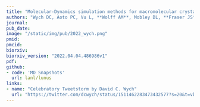 ```yaml
---
title: "Molecular-Dynamics simulation methods for macromolecular crystallography"
authors: "Wych DC, Aoto PC, Vu L, **Wolff AM**, Mobley DL, **Fraser JS**, Taylor SS, Wall ME."
journal:
pub_date:
image: "/static/img/pub/2022_wych.png"
pmid:
pmcid:
biorxiv:
biorxiv_version: "2022.04.04.486986v1"
pdf:
github:
- code: 'MD Snapshots'
  url: lanl/lunus
links:
- name: "Celebratory Tweetstorm by David C. Wych"
  url: "https://twitter.com/dcwych/status/1511462283473432577?s=20&t=vbSyt0c98bvee8xqhirYWQ"
---
```

